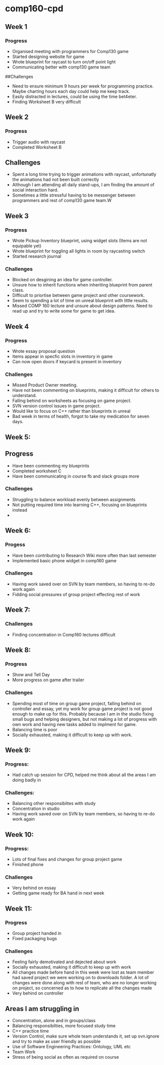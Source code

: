 # comp160-cpd

## Week 1
### Progress
* Organised meeting with programmers for Comp130 game
* Started designing website for game
* Wrote blueprint for raycast to turn on/off point light
* Communicating better with comp130 game team

##Challenges
* Need to ensure minimum 9 hours per week for programming practice. Maybe charting hours each day could help me keep track.
* Easily distracted in lectures, could be using the time bet4eter.
* Finding Worksheet B very difficult 

## Week 2
### Progress
* Trigger audio with raycast
* Completed Worksheet B

## Challenges
* Spent a long time trying to trigger animations with raycast, unfortunatly the animations had not been built correctly
* Although I am attending all daily stand-ups, I am finding the amount of social interaction hard.
* Sometimes a little stressful having to be messenger between programmers and rest of comp130 game team.W

## Week 3
### Progress
* Wrote Pickup Inventory blueprint, using widget slots (Items are not equipable yet)
* Wrote blueprint for toggling all lights in room by raycasting switch
* Started research journal

### Challenges
* Blocked on desgining an idea for game controller. 
* Unsure how to inherit functions when inheriting blueprint from parent class.
* Difficult to priortise between game project and other coursework. 
* Seem to spending a lot of time on unreal blueprint with little results. 
* Missed COMP 160 lecture and unsure about design patterns. Need to read up and try to write some for game to get idea.

## Week 4
### Progress
* Wrote essay proposal question
* Items appear in specfic slots in inventory in game
* Can now open doors if keycard is present in inventory

### Challenges
* Missed Product Owner meeting.
* Have not been commenting on blueprints, making it difficult for others to understand.
* Falling behind on worksheets as focusing on game project.
* SVN version control issues in game project.
* Would like to focus on C++ rather than blueprints in unreal
* Bad week in terms of health, forgot to take my medication for seven days.

## Week 5:
## Progress
* Have been commenting my blueprints 
* Completed worksheet C
* Have been communicating in course fb and slack groups more

### Challenges
* Struggling to balance workload evenly between assignments
* Not putting required time into learning C++, focusing on blueprints instead 
*

## Week 6:
### Progess
* Have been contributing to Research Wiki more often than last semester
* Implemented basic phone widget in comp160 game 

### Challenges
* Having work saved over on SVN by team members, so having to re-do work again
* Fidding social pressures of group project effecting rest of work

## Week 7:
### Challenges
* Finding concentration in Comp160 lectures difficult 

## Week 8:
### Progress
* Show and Tell Day
* More progress on game after trailer

### Challenges
* Spending most of time on group game project, falling behind on controller and essay, yet my work for group game project is not good enough to make up for this. Probably because I am in the studio fixing small bugs and helping designers, but not making a lot of progress with own work and having new tasks added to implment for game. 
* Balancing time is poor
* Socially exhausted, making it difficult to keep up with work.

## Week 9:
### Progress:
* Had catch up session for CPD, helped me think about all the areas I am doing badly in

### Challenges:
* Balancing other responsibiltes with study
* Concentration in studio 
* Having work saved over on SVN by team members, so having to re-do work again

## Week 10:
### Progress:
* Lots of final fixes and changes for group project game
* Finished phone

### Challenges
* Very behind on essay
* Getting game ready for BA hand in next week

## Week 11:
### Progress
* Group project handed in
* Fixed packaging bugs

### Challenges
* Feeling fairly demotivated and dejected about work
* Socially exhausted, making it difficult to keep up with work
* All changes made before hand in this week were lost as team member had saved project we were working on to downloads folder. A lot of changes were done along with rest of team, who are no longer working on project, so concerned as to how to replicate all the changes made
* Very behind on controller

## Areas I am struggling in
* Concentration, alone and in groups/class
* Balancing responsibilties, more focused study time
* C++ practice time
* Version Control, make sure whole team understands it, set up svn.ignore and try to make as user friendly as possible
* Use of Software Engineering Practices: Ontology, UML etc
* Team Work
* Stress of being social as often as required on course
